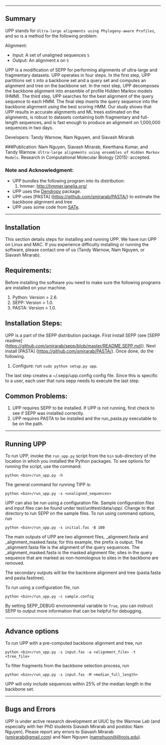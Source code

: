 ------------------------------------
Summary
------------------------------------

UPP stands for `Ultra-large alignments using Phylogeny-aware Profiles`, and so is a method for the following problem:

Alignment:
- Input: A set of unaligned sequences `S`
- Output: An alignment `A` on `S`

UPP is a modification of SEPP for performing alignments of ultra-large and fragmentary datasets.  UPP operates in four steps.  In the first step, UPP partitions set `S` into a backbone set and a query set and computes an alignment and tree on the backbone set.  In the next step, UPP decomposes the backbone alignment into ensemble of profile Hidden Markov models (HMM).  The third step, UPP searches for the best alignment of the query sequence to each HMM.  The final step inserts the query sequence into the backbone alignment using the best scoring HMM.  Our study shows that UPP results in accurate alignments and ML trees estimated on the alignments, is robust to datasets containing both fragmentary and full-length sequences, and is fast enough to produce an alignment on 1,000,000 sequences in two days.

Developers: Tandy Warnow, Nam Nguyen, and Siavash Mirarab

###Publication:
Nam Nguyen, Siavash Mirarab, Keerthana Kumar, and Tandy Warnow. `Ultra-large alignments using ensembles of Hidden Markov Models`. Research in Computational Molecular Biology (2015): accepted.


### Note and Acknowledgment: 
- UPP bundles the following program into its distribution:
  1. hmmer: http://hmmer.janelia.org/    
- UPP uses the [Dendropy](http://pythonhosted.org/DendroPy/) package. 
- UPP uses [PASTA] (https://github.com/smirarab/PASTA/) to estimate the backbone alignment and tree 
- UPP uses some code from [SATe](http://phylo.bio.ku.edu/software/sate/sate.html).

-------------------------------------
Installation
-------------------------------------
This section details steps for installing and running UPP. We have run UPP on Linux and MAC. If you experience difficulty installing or running the software, please contact one of us (Tandy Warnow, Nam Nguyen, or Siavash Mirarab).

Requirements:
-------------------
Before installing the software you need to make sure the following programs are installed on your machine.  

1. Python: Version > 2.6. 
2. SEPP: Version > 1.0. 
3. PASTA: Version > 1.0. 

Installation Steps:
-------------------
UPP is a part of the SEPP distribution package.  First install SEPP (see [SEPP readme] (https://github.com/smirarab/sepp/blob/master/README.SEPP.md)).  Next install [PASTA] (https://github.com/smirarab/PASTA/).  Once done, do the following. 

1. Configure: run `sudo python setup.py upp`. 

The last step creates a ~/.sepp/upp.config config file. Since this is specific to a user, each user that runs sepp needs to execute the last step. 

Common Problems:
-------------------
1.  UPP requires SEPP to be installed.  If UPP is not running, first check to see if SEPP was installed correctly.
2.  UPP requires PASTA to be installed and the run_pasta.py executable to be on the path.  

---------------------------------------------
Running UPP
---------------------------------------------
To run UPP, invoke the `run_upp.py` script from the `bin` sub-directory of the location in which you installed the Python packages. To see options for running the script, use the command:

`python <bin>/run_upp.py -h`

The general command for running TIPP is:

`python <bin>/run_upp.py -s <unaligned_sequences> `

UPP can also be run using a configuration file. Sample configuration files and input files can be found under test/unittest/data/upp/. Change to that directory to run SEPP on the sample files. To run using command options, run

`python <bin>/run_upp.py -s initial.fas -B 100`

The main outputs of UPP are two alignment files, <prefix>_alignment.fasta and <prefix>_alignment_masked.fasta; for this
example, the prefix is output.  The  <prefix>_alignment.fasta file is the alignment of the query sequences.  The <prefix>_alignment_masked.fasta is the masked alignment file; sites in the query sequence that are marked as non-homologous to sites in the backbone are removed.  

The secondary outputs will be the backbone alignment and tree (pasta.fasta and pasta.fasttree).

To run using a configuration file, run

`python <bin>/run_upp.py -c sample.config`

By setting SEPP_DEBUG environmental variable to `True`, you can instruct SEPP to output more information that can be helpful for debugging.  

---------------------------------------------
Advance options
---------------------------------------------
To run UPP with a pre-computed backbone alignment and tree, run

`python <bin>/run_upp.py -s input.fas -a <alignment_file> -t <tree_file>`

To filter fragments from the backbone selection process, run

`python <bin>/run_upp.py -s input.fas -M <median_full_length>`

UPP will only include sequences within 25% of the median length in the backbone set.

---------------------------------------------
Bugs and Errors
---------------------------------------------
UPP is under active research development at UIUC by the Warnow Lab (and especially with her PhD students Siavash Mirarab and postdoc Nam Nguyen). Please report any errors to Siavash Mirarab (smirarab@gmail.com) and Nam Nguyen (namphuon@illinois.edu).

